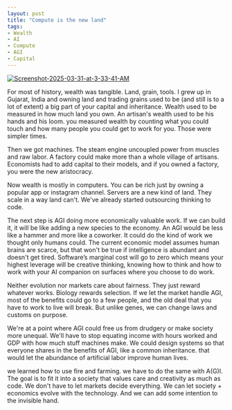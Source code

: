 ```yaml
---
layout: post
title: "Compute is the new land"
tags:
- Wealth
- AI
- Compute
- AGI
- Capital
---
```


<a href="https://ibb.co/tTCVfCF4"><img src="https://i.ibb.co/sd38S3z2/Screenshot-2025-03-31-at-3-33-41-AM.png" alt="Screenshot-2025-03-31-at-3-33-41-AM" border="0"></a>

For most of history, wealth was tangible. Land, grain, tools. I grew up in Gujarat, India and owning land and trading grains used to be (and still is to a lot of extent) a big part of your capital and inheritance. Wealth used to be measured in how much land you own. An artisan's wealth used to be his hands and his loom. you measured wealth by counting what you could touch and how many people you could get to work for you. Those were simpler times. 

Then we got machines. The steam engine uncoupled power from muscles and raw labor. A factory could make more than a whole village of artisans. Economists had to add capital to their models, and if you owned a factory, you were the new aristocracy. 

Now wealth is mostly in computers. You can be rich just by owning a popular app or instagram channel. Servers are a new kind of land. They scale in a way land can't. We've already started outsourcing thinking to code. 

The next step is AGI doing more economically valuable work. If we can build it, it will be like adding a new species to the economy. An AGI would be less like a hammer and more like a coworker. It could do the kind of work we thought only humans could. The current economic model assumes human brains are scarce, but that won't be true if intelligence is abundant and doesn't get tired. Software’s marginal cost will go to zero which means your highest leverage will be creative thinking, knowing how to think and how to work with your AI companion on surfaces where you choose to do work.

Neither evolution nor markets care about fairness. They just reward whatever works. Biology rewards selection. If we let the market handle AGI, most of the benefits could go to a few people, and the old deal that you have to work to live will break. But unlike genes, we can change laws and customs on purpose.

We're at a point where AGI could free us from drudgery or make society more unequal. We'll have to stop equating income with hours worked and GDP with how much stuff machines make. We could design systems so that everyone shares in the benefits of AGI, like a common inheritance. that would let the abundance of artificial labor improve human lives.

we learned how to use fire and farming. we have to do the same with A(G)I. The goal is to fit it into a society that values care and creativity as much as code. We don't have to let markets decide everything. We can let society + economics evolve with the technology. And we can add some intention to the invisible hand.
